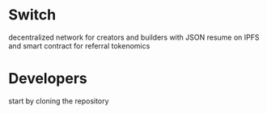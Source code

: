 

# Switch

decentralized network for creators and builders with JSON resume on IPFS and smart contract for referral tokenomics



# Developers
start by cloning the repository
